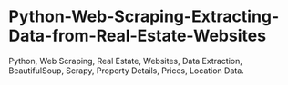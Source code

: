 # Python-Web-Scraping-Extracting-Data-from-Real-Estate-Websites
Python, Web Scraping, Real Estate, Websites, Data Extraction, BeautifulSoup, Scrapy, Property Details, Prices, Location Data.

